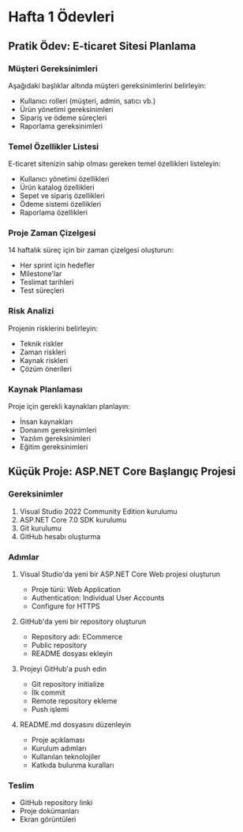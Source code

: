 # Hafta 1 Ödevleri

## Pratik Ödev: E-ticaret Sitesi Planlama

### Müşteri Gereksinimleri
Aşağıdaki başlıklar altında müşteri gereksinimlerini belirleyin:
- Kullanıcı rolleri (müşteri, admin, satıcı vb.)
- Ürün yönetimi gereksinimleri
- Sipariş ve ödeme süreçleri
- Raporlama gereksinimleri

### Temel Özellikler Listesi
E-ticaret sitenizin sahip olması gereken temel özellikleri listeleyin:
- Kullanıcı yönetimi özellikleri
- Ürün katalog özellikleri
- Sepet ve sipariş özellikleri
- Ödeme sistemi özellikleri
- Raporlama özellikleri

### Proje Zaman Çizelgesi
14 haftalık süreç için bir zaman çizelgesi oluşturun:
- Her sprint için hedefler
- Milestone'lar
- Teslimat tarihleri
- Test süreçleri

### Risk Analizi
Projenin risklerini belirleyin:
- Teknik riskler
- Zaman riskleri
- Kaynak riskleri
- Çözüm önerileri

### Kaynak Planlaması
Proje için gerekli kaynakları planlayın:
- İnsan kaynakları
- Donanım gereksinimleri
- Yazılım gereksinimleri
- Eğitim gereksinimleri

## Küçük Proje: ASP.NET Core Başlangıç Projesi

### Gereksinimler
1. Visual Studio 2022 Community Edition kurulumu
2. ASP.NET Core 7.0 SDK kurulumu
3. Git kurulumu
4. GitHub hesabı oluşturma

### Adımlar
1. Visual Studio'da yeni bir ASP.NET Core Web projesi oluşturun
   - Proje türü: Web Application
   - Authentication: Individual User Accounts
   - Configure for HTTPS
   
2. GitHub'da yeni bir repository oluşturun
   - Repository adı: ECommerce
   - Public repository
   - README dosyası ekleyin
   
3. Projeyi GitHub'a push edin
   - Git repository initialize
   - İlk commit
   - Remote repository ekleme
   - Push işlemi

4. README.md dosyasını düzenleyin
   - Proje açıklaması
   - Kurulum adımları
   - Kullanılan teknolojiler
   - Katkıda bulunma kuralları

### Teslim
- GitHub repository linki
- Proje dokümanları
- Ekran görüntüleri 